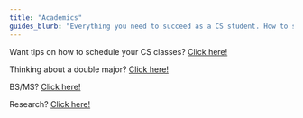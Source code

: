 ```yaml
---
title: "Academics"
guides_blurb: "Everything you need to succeed as a CS student. How to study abroad, register for other CS classes, and much much more!"
---
```


Want tips on how to schedule your CS classes? [Click here!](./scheduling)

Thinking about a double major? [Click here!](./majors)

BS/MS? [Click here!](./bsms)

Research? [Click here!](./research)
